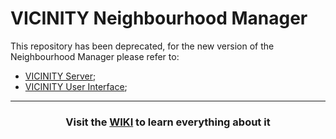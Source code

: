 # VICINITY Neighbourhood Manager

This repository has been deprecated, for the new version of the Neighbourhood Manager please refer to:

* [VICINITY Server](https://github.com/vicinityh2020/neighbourhood_manager_server);
* [VICINITY User Interface](https://github.com/vicinityh2020/neighbourhood_manager_ui);

--- 

<h3 align="center">Visit the <a href="https://vicinity-get-started.readthedocs.io/en/latest/">WIKI</a> to learn everything about it</h3>
